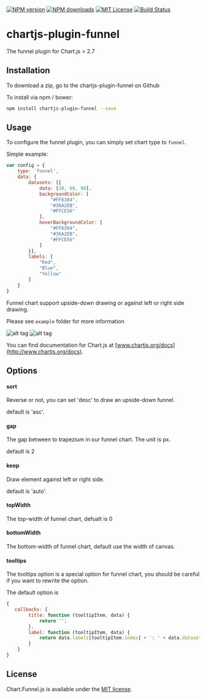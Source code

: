 [![NPM version][npm-version-image]][npm-url]
[![NPM downloads][npm-downloads-image]][npm-url]
[![MIT License][license-image]][license-url]
[![Build Status](https://travis-ci.org/xch89820/Chart.Funnel.js.svg?branch=master)](https://travis-ci.org/xch89820/Chart.Funnel.js)

# chartjs-plugin-funnel
The funnel plugin for Chart.js > 2.7

## Installation

To download a zip, go to the chartjs-plugin-funnel on Github

To install via npm / bower:

```bash
npm install chartjs-plugin-funnel --save
```

## Usage




To configure the funnel plugin, you can simply set chart type to `funnel`.

Simple example:
```js
var config = {
    type: 'funnel',
    data: {
		datasets: [{
			data: [30, 60, 90],
			backgroundColor: [
				"#FF6384",
				"#36A2EB",
				"#FFCE56"
			],
			hoverBackgroundColor: [
				"#FF6384",
				"#36A2EB",
				"#FFCE56"
			]
		}],
		labels: [
			"Red",
			"Blue",
			"Yellow"
		]
	}
}
```

Funnel chart support upside-down drawing or against left or right side drawing.

Please see `example` folder for more information

![alt tag](https://cloud.githubusercontent.com/assets/4920540/16711980/d7c7a65a-46a9-11e6-94f2-6a3fdc8c79a1.JPG)
![alt tag](https://cloud.githubusercontent.com/assets/4920540/16711969/427ac258-46a9-11e6-8f93-86abf82ed89e.JPG)


You can find documentation for Chart.js at [www.chartjs.org/docs](http://www.chartjs.org/docs).

## Options

#### sort
Reverse or not, you can set 'desc' to draw an upside-down funnel.

default is 'asc'.

#### gap
The gap between to trapezium in our funnel chart. The unit is px.

default is 2

#### keep
Draw element against left or right side.

default is 'auto'.

#### topWidth
The top-width of funnel chart, defualt is 0

#### bottomWidth
The bottom-width of funnel chart, default use the width of canvas.

#### tooltips
The tooltips option is a special option for funnel chart, you should be careful if you want to rewrite the option.

The default option is
```js
{
   callbacks: {
    	title: function (tooltipItem, data) {
			return '';
		},
		label: function (tooltipItem, data) {
			return data.labels[tooltipItem.index] + ': ' + data.datasets[tooltipItem.datasetIndex].data[tooltipItem.index];
		}
	}
}
```
## License

Chart.Funnel.js is available under the [MIT license](http://opensource.org/licenses/MIT).

[license-image]: http://img.shields.io/badge/license-MIT-blue.svg?style=flat
[license-url]: http://opensource.org/licenses/MIT

[npm-url]: https://www.npmjs.com/package/chartjs-plugin-funnel
[npm-version-image]: http://img.shields.io/npm/v/chartjs-plugin-funnel.svg?style=flat

[npm-downloads-image]: http://img.shields.io/npm/dm/chartjs-plugin-funnel.svg?style=flat
